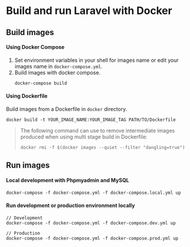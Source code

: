 # Build and run Laravel with Docker

## Build images

#### Using Docker Compose
1. Set environment variables in your shell for images name or edit your images name in `docker-compose.yml`.
2. Build images with docker compose.
    ```
    docker-compose build 
    ```
#### Using Dockerfile
Build images from a Dockerfile in `docker` directory.
```
docker build -t YOUR_IMAGE_NAME:YOUR_IMAGE_TAG PATH/TO/Dockerfile
```

> The following command can use to remove intermediate images produced when using multi stage build in Dockerfile:
> ```
> docker rmi -f $(docker images --quiet --filter "dangling=true")
> ```


## Run images

#### Local development with Phpmyadmin and MySQL
```
docker-compose -f docker-compose.yml -f docker-compose.local.yml up
```

#### Run development or production environment locally
```
// Development
docker-compose -f docker-compose.yml -f docker-compose.dev.yml up

// Production
docker-compose -f docker-compose.yml -f docker-compose.prod.yml up
```